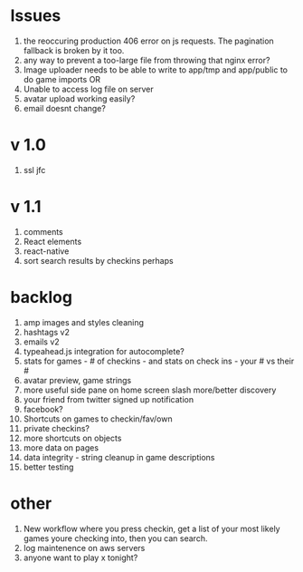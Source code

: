 # Issues

1. the reoccuring production 406 error on js requests. The pagination fallback is broken by it too.
1. any way to prevent a too-large file from throwing that nginx error?
1. Image uploader needs to be able to write to app/tmp and app/public to do game imports OR 
1. Unable to access log file on server
1. avatar upload working easily?
1. email doesnt change?

# v 1.0

1. ssl jfc

# v 1.1

1. comments
1. React elements
1. react-native
1. sort search results by checkins perhaps

# backlog
1. amp images and styles cleaning
1. hashtags v2
1. emails v2
1. typeahead.js integration for autocomplete?
1. stats for games - # of checkins - and stats on check ins - your # vs their #
1. avatar preview, game strings
1. more useful side pane on home screen slash more/better discovery
1. your friend from twitter signed up notification
1. facebook? 
1. Shortcuts on games to checkin/fav/own
1. private checkins?
1. more shortcuts on objects
1. more data on pages
1. data integrity - string cleanup in game descriptions
1. better testing

# other
1. New workflow where you press checkin, get a list of your most likely games youre checking into, then you can search.
1. log maintenence on aws servers
1. anyone want to play x tonight?